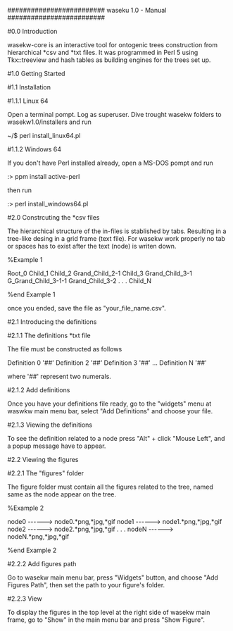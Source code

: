 ######################### waseku 1.0 - Manual #########################

#0.0 Introduction

wasekw-core is an interactive tool for ontogenic trees construction 
from hierarchical *csv and *txt files. It was programmed in Perl 5
using Tkx::treeview and hash tables as building engines for the trees 
set up. 

#1.0 Getting Started

#1.1 Installation

#1.1.1 Linux 64

Open a terminal pompt. Log as superuser. Dive trought wasekw folders
to wasekw1.0/installers and run

~/$ perl install_linux64.pl

#1.1.2 Windows 64

If you don't have Perl installed already, open a MS-DOS pompt and run

:\> ppm install active-perl

then run

:\> perl install_windows64.pl

#2.0 Constrcuting the *csv files

The hierarchical structure of the in-files is stablished by tabs.
Resulting in a tree-like desing in a grid frame (text file).
For wasekw work properly no tab or spaces has to exist after
the text (node) is writen down.


%Example 1

Root_0
	Child_1
	Child_2
		Grand_Child_2-1
	Child_3
		Grand_Child_3-1
			G_Grand_Child_3-1-1
		Grand_Child_3-2
        .
        .
        .
        Child_N

%end Example 1

once you ended, save the file as "your_file_name.csv".

#2.1 Introducing the definitions

#2.1.1 The definitions *txt file

The file must be constructed as follows

Definition 0
'##'
Definition 2
'##'
Definition 3
'##'
...
Definition N
'##'

where '##' represent two numerals.

#2.1.2 Add definitions

Once you have your definitions file ready, go to the 
"widgets" menu at waswkw main menu bar, select "Add Definitions"
and choose your file.

#2.1.3 Viewing the definitions

To see the definition related to a node press "Alt" + click "Mouse Left",
and a popup message have to appear.

#2.2 Viewing the figures

#2.2.1 The "figures" folder

The figure folder must contain all the figures related to the tree,
named same as the node appear on the tree.

%Example 2

node0		------> node0.*png,*jpg,*gif
	node1   ------> node1.*png,*jpg,*gif
	node2   ------> node2.*png,*jpg,*gif
.
.
.
	nodeN   ------> nodeN.*png,*jpg,*gif

%end Example 2

#2.2.2 Add figures path

Go to wasekw main menu bar, press "Widgets" button, and choose "Add Figures Path",
then set the path to your figure's folder.

#2.2.3 View

To display the figures in the top level at the right side of wasekw main frame,
go to "Show" in the main menu bar and press "Show Figure".

